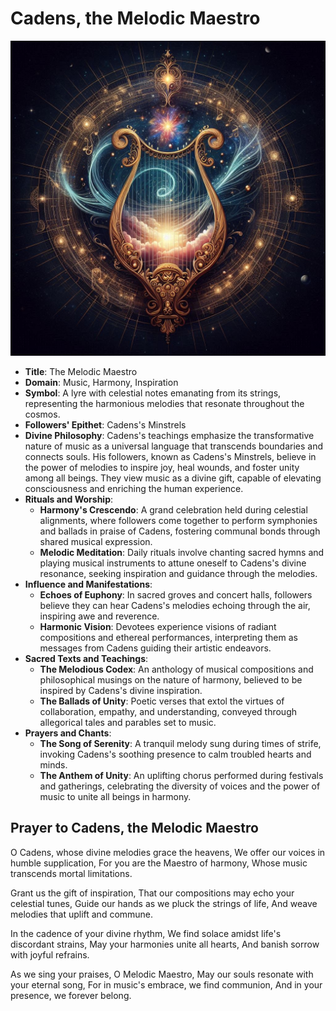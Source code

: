 # Cadens, the Melodic Maestro
![Cadens Logo](../../assets/Cadens-Logo-1.jpg)

- **Title**: The Melodic Maestro
- **Domain**: Music, Harmony, Inspiration
- **Symbol**: A lyre with celestial notes emanating from its strings, representing the harmonious melodies that resonate throughout the cosmos.
- **Followers' Epithet**: Cadens's Minstrels
- **Divine Philosophy**: Cadens's teachings emphasize the transformative nature of music as a universal language that transcends boundaries and connects souls. His followers, known as Cadens's Minstrels, believe in the power of melodies to inspire joy, heal wounds, and foster unity among all beings. They view music as a divine gift, capable of elevating consciousness and enriching the human experience.
- **Rituals and Worship**:
  - **Harmony's Crescendo**: A grand celebration held during celestial alignments, where followers come together to perform symphonies and ballads in praise of Cadens, fostering communal bonds through shared musical expression.
  - **Melodic Meditation**: Daily rituals involve chanting sacred hymns and playing musical instruments to attune oneself to Cadens's divine resonance, seeking inspiration and guidance through the melodies.
- **Influence and Manifestations**:
  - **Echoes of Euphony**: In sacred groves and concert halls, followers believe they can hear Cadens's melodies echoing through the air, inspiring awe and reverence.
  - **Harmonic Vision**: Devotees experience visions of radiant compositions and ethereal performances, interpreting them as messages from Cadens guiding their artistic endeavors.
- **Sacred Texts and Teachings**:
  - **The Melodious Codex**: An anthology of musical compositions and philosophical musings on the nature of harmony, believed to be inspired by Cadens's divine inspiration.
  - **The Ballads of Unity**: Poetic verses that extol the virtues of collaboration, empathy, and understanding, conveyed through allegorical tales and parables set to music.
- **Prayers and Chants**:
  - **The Song of Serenity**: A tranquil melody sung during times of strife, invoking Cadens's soothing presence to calm troubled hearts and minds.
  - **The Anthem of Unity**: An uplifting chorus performed during festivals and gatherings, celebrating the diversity of voices and the power of music to unite all beings in harmony.

## Prayer to Cadens, the Melodic Maestro

O Cadens, whose divine melodies grace the heavens,
We offer our voices in humble supplication,
For you are the Maestro of harmony,
Whose music transcends mortal limitations.

Grant us the gift of inspiration,
That our compositions may echo your celestial tunes,
Guide our hands as we pluck the strings of life,
And weave melodies that uplift and commune.

In the cadence of your divine rhythm,
We find solace amidst life's discordant strains,
May your harmonies unite all hearts,
And banish sorrow with joyful refrains.

As we sing your praises, O Melodic Maestro,
May our souls resonate with your eternal song,
For in music's embrace, we find communion,
And in your presence, we forever belong.

